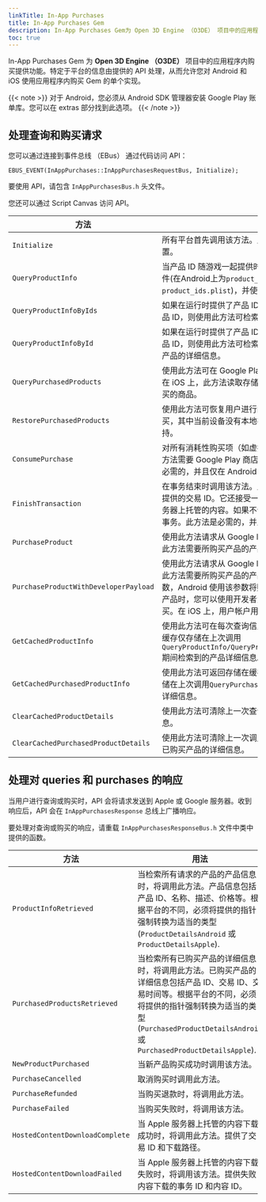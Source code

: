 ```yaml
---
linkTitle: In-App Purchases
title: In-App Purchases Gem
description: In-App Purchases Gem为 Open 3D Engine （O3DE） 项目中的应用程序内购买提供功能。
toc: true
---
```


In-App Purchases Gem 为 **Open 3D Engine （O3DE）** 项目中的应用程序内购买提供功能。特定于平台的信息由提供的 API 处理，从而允许您对 Android 和 iOS 使用应用程序内购买 Gem 的单个实现。

{{< note >}}
对于 Android，您必须从 Android SDK 管理器安装 Google Play 账单库。您可以在 extras 部分找到此选项。
{{< /note >}}

## 处理查询和购买请求

您可以通过连接到事件总线 （EBus） 通过代码访问 API：

`EBUS_EVENT(InAppPurchases::InAppPurchasesRequestBus, Initialize);`

要使用 API，请包含 `InAppPurchasesBus.h` 头文件。

您还可以通过 Script Canvas 访问 API。

|方法 |用法 |参数 |
| --- | --- | ---|
| `Initialize` | 所有平台首先调用该方法。此方法在使用 API 之前处理所有必要的设置。 | None |
| `QueryProductInfo` | 当产品 ID 随游戏一起提供时，请使用此方法。此方法查找产品 ID 文件(在Android上为`product_ids.json` 或 在iOS上为`product_ids.plist`)，并使用文件中指定的 ID 检索产品详细信息。 | None |
| `QueryProductInfoByIds` | 如果在运行时提供了产品 ID，例如，如果在运行时从服务器检索产品 ID，则使用此方法可检索产品详细信息。 | `AZStd::vector<AZStd::string>& productIds` |
| `QueryProductInfoById` | 如果在运行时提供了产品 ID，例如，如果在运行时从服务器检索产品 ID，则使用此方法可检索产品详细信息。使用此方法仅检索单个产品的详细信息。 | `AZStd::string& productId` |
| `QueryPurchasedProducts` | 使用此方法可在 Google Play 商店中查询已登录用户已购买的产品。在 iOS 上，此方法读取存储在设备上的收据，并列出已登录用户购买的商品。 | None |
| `RestorePurchasedProducts` | 使用此方法可恢复用户进行的购买。这适用于在其他设备上进行的购买，其中当前设备没有本地存储的收据。此方法仅在 iOS 上受支持。 | None |
| `ConsumePurchase` | 对所有消耗性购买项（如虚拟货币、生命值和弹药）调用此方法。此方法需要 Google Play 商店在购买产品时提供的购买令牌。此方法是必需的，并且仅在 Android 上受支持。 | `AZStd::string& purchaseToken` |
| `FinishTransaction` | 在事务结束时调用该方法。此方法需要 iOS App Store 在购买产品时提供的交易 ID。它还接受一个布尔参数，以指示是否下载 Apple 服务器上托管的内容。如果不调用该方法，则每次重启游戏时都会上报事务。此方法是必需的，并且仅在 iOS 上受支持。 | `AZStd::string& transactionId | bool downloadHostedContent` |
| `PurchaseProduct` | 使用此方法请求从 Google Play Store 或 iOS App Store 购买产品。此方法需要所购买产品的产品 ID。 | `AZStd::string& productId` |
| `PurchaseProductWithDeveloperPayload` | 使用此方法请求从 Google Play Store 或 iOS App Store 购买产品。此方法需要所购买产品的产品 ID。它接受开发人员负载的附加参数，Android 使用该参数将购买与用户帐户相关联。当您请求购买的产品时，您可以使用开发者负载来确定是否已登录的用户进行了购买。在 iOS 上，用户帐户用于欺诈检测。 | `AZStd::string& productId | AZStd::string& developerPayload` |
| `GetCachedProductInfo` | 使用此方法可在每次查询信息时返回存储在缓存中的产品详细信息。缓存仅存储在上次调用 `QueryProductInfo/QueryProductInfoByIds/QueryProductInfoById`期间检索到的产品详细信息。 | None |
| `GetCachedPurchasedProductInfo` | 使用此方法可返回存储在缓存中的已购买产品的详细信息。缓存仅存储在上次调用`QueryPurchasedProducts`期间检索到的已购买产品的详细信息。 | None |
| `ClearCachedProductDetails` | 使用此方法可清除上一次查询产品详细信息调用缓存的产品详细信息。 | None |
| `ClearCachedPurchasedProductDetails` | 使用此方法可清除上一次调用缓存的已购买产品的详细信息，以查询已购买产品的详细信息。 | None |

## 处理对 queries 和 purchases 的响应

当用户进行查询或购买时，API 会将请求发送到 Apple 或 Google 服务器。收到响应后，API 会在 `InAppPurchasesResponse` 总线上广播响应。

要处理对查询或购买的响应，请重载 `InAppPurchasesResponseBus.h` 文件中类中提供的函数。

|方法 |用法 |参数 |
| --- | --- | ---|
| `ProductInfoRetrieved` | 当检索所有请求的产品的产品信息时，将调用此方法。产品信息包括产品 ID、名称、描述、价格等。根据平台的不同，必须将提供的指针强制转换为适当的类型(`ProductDetailsAndroid` 或 `ProductDetailsApple`). | `const AZStd::vector<AZStd::unique_ptr<ProductDetails const> >& productDetails` |
| `PurchasedProductsRetrieved` | 当检索所有已购买产品的详细信息时，将调用此方法。已购买产品的详细信息包括产品 ID、交易 ID、交易时间等。根据平台的不同，必须将提供的指针强制转换为适当的类型 (`PurchasedProductDetailsAndroid` 或 `PurchasedProductDetailsApple`). | `const AZStd::vector<AZStd::unique_ptr<PurchasedProductDetails const> >& purchasedProductDetails` |
| `NewProductPurchased` | 当新产品购买成功时调用该方法。 | `const PurchasedProductDetails* purchasedProductDetails` |
| `PurchaseCancelled` | 取消购买时调用此方法。 | `const PurchasedProductDetails* purchasedProductDetails` |
| `PurchaseRefunded` | 当购买退款时，将调用此方法。 | `const PurchasedProductDetails* purchasedProductDetails` |
| `PurchaseFailed` | 当购买失败时，将调用该方法。 | `const PurchasedProductDetails* purchasedProductDetails` |
| `HostedContentDownloadComplete` | 当 Apple 服务器上托管的内容下载成功时，将调用此方法。提供了交易 ID 和下载路径。 | `const AZStd::string& transactionId | AZStd::string& downloadedFileLocation` |
| `HostedContentDownloadFailed` | 当 Apple 服务器上托管的内容下载失败时，将调用该方法。提供失败内容下载的事务 ID 和内容 ID。 | `const AZStd::string& transactionId | const AZStd::string& contentId ` |
